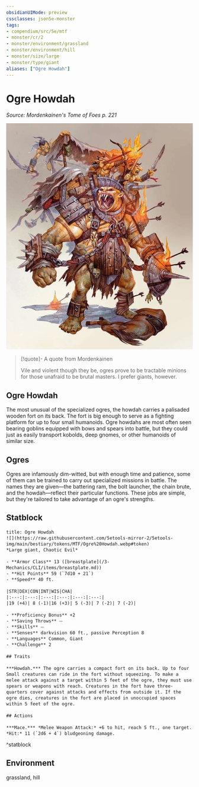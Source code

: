 ```yaml
---
obsidianUIMode: preview
cssclasses: json5e-monster
tags:
- compendium/src/5e/mtf
- monster/cr/2
- monster/environment/grassland
- monster/environment/hill
- monster/size/large
- monster/type/giant
aliases: ["Ogre Howdah"]
---
```

# Ogre Howdah
*Source: Mordenkainen's Tome of Foes p. 221*  

![](https://raw.githubusercontent.com/5etools-mirror-2/5etools-img/main/bestiary/MTF/Ogre%20Howdah.webp#right)  
> [!quote]- A quote from Mordenkainen  
> 
> Vile and violent though they be, ogres prove to be tractable minions for those unafraid to be brutal masters. I prefer giants, however.

## Ogre Howdah

The most unusual of the specialized ogres, the howdah carries a palisaded wooden fort on its back. The fort is big enough to serve as a fighting platform for up to four small humanoids. Ogre howdahs are most often seen bearing goblins equipped with bows and spears into battle, but they could just as easily transport kobolds, deep gnomes, or other humanoids of similar size.

## Ogres

Ogres are infamously dim-witted, but with enough time and patience, some of them can be trained to carry out specialized missions in battle. The names they are given—the battering ram, the bolt launcher, the chain brute, and the howdah—reflect their particular functions. These jobs are simple, but they're tailored to take advantage of an ogre's strengths.


## Statblock

```ad-statblock
title: Ogre Howdah
![](https://raw.githubusercontent.com/5etools-mirror-2/5etools-img/main/bestiary/tokens/MTF/Ogre%20Howdah.webp#token)
*Large giant, Chaotic Evil*

- **Armor Class** 13 ([breastplate](/3-Mechanics/CLI/items/breastplate.md))
- **Hit Points** 59 (`7d10 + 21`) 
- **Speed** 40 ft.

|STR|DEX|CON|INT|WIS|CHA|
|:---:|:---:|:---:|:---:|:---:|:---:|
|19 (+4)| 8 (-1)|16 (+3)| 5 (-3)| 7 (-2)| 7 (-2)|

- **Proficiency Bonus** +2
- **Saving Throws** ⏤
- **Skills** ⏤
- **Senses** darkvision 60 ft., passive Perception 8
- **Languages** Common, Giant
- **Challenge** 2

## Traits

***Howdah.*** The ogre carries a compact fort on its back. Up to four Small creatures can ride in the fort without squeezing. To make a melee attack against a target within 5 feet of the ogre, they must use spears or weapons with reach. Creatures in the fort have three-quarters cover against attacks and effects from outside it. If the ogre dies, creatures in the fort are placed in unoccupied spaces within 5 feet of the ogre.

## Actions

***Mace.*** *Melee Weapon Attack:* +6 to hit, reach 5 ft., one target. *Hit:* 11 (`2d6 + 4`) bludgeoning damage.
```
^statblock

## Environment

grassland, hill